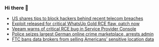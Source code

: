 ### Hi there 👋

<!--START_SECTION:feed-->
* [US shares tips to block hackers behind recent telecom breaches](https://www.bleepingcomputer.com/news/security/us-shares-tips-to-block-hackers-behind-recent-telecom-breaches/)
* [Exploit released for critical WhatsUp Gold RCE flaw, patch now](https://www.bleepingcomputer.com/news/security/exploit-released-for-critical-whatsup-gold-rce-flaw-patch-now/)
* [Veeam warns of critical RCE bug in Service Provider Console](https://www.bleepingcomputer.com/news/security/veeam-warns-of-critical-rce-bug-in-service-provider-console/)
* [Police seizes largest German online crime marketplace, arrests admin](https://www.bleepingcomputer.com/news/security/police-seizes-largest-german-online-crime-marketplace-arrests-admin/)
* [FTC bans data brokers from selling Americans’ sensitive location data](https://www.bleepingcomputer.com/news/security/ftc-bans-data-brokers-from-selling-americans-sensitive-location-data/)
<!--END_SECTION:feed-->

<!--
**frankenk/frankenk** is a ✨ _special_ ✨ repository because its `README.md` (this file) appears on your GitHub profile.

Here are some ideas to get you started:

- 🔭 I’m currently working on ...
- 🌱 I’m currently learning ...
- 👯 I’m looking to collaborate on ...
- 🤔 I’m looking for help with ...
- 💬 Ask me about ...
- 📫 How to reach me: ...
- 😄 Pronouns: ...
- ⚡ Fun fact: ...
-->



